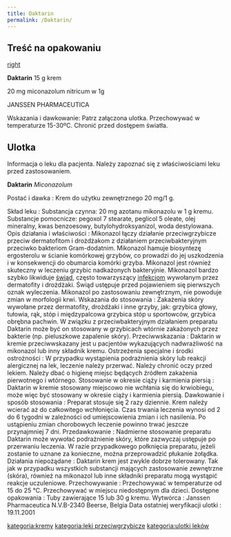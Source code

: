 ```yaml
---
title: Daktarin
permalink: /Daktarin/
---
```


Treść na opakowaniu
-------------------

[right](/Grafika:daktarin.jpg "wikilink")

**Daktarin** 15 g krem

20 mg miconazolum nitricum w 1g

JANSSEN PHARMACEUTICA

Wskazania i dawkowanie: Patrz załączona ulotka.
Przechowywać w temperaturze 15-30ºC.
Chronić przed dostępem światła.

Ulotka
------

Informacja o leku dla pacjenta. Należy zapoznać się z właściwościami leku przed zastosowaniem.

**Daktarin**
*Miconazolum*

Postać i dawka : Krem do użytku zewnętrznego 20 mg/1 g.

<!-- -->

Skład leku : Substancja czynna: 20 mg azotanu mikonazolu w 1 g kremu. Substancje pomocnicze: pegoxol 7 stearate, peglicol 5 oleate, olej mineralny, kwas benzoesowy, butylohydroksyanizol, woda destylowana.
Opis działania i właściwości : Mikonazol łączy działanie przeciwgrzybicze przeciw dermatofitom i drożdżakom z działaniem przeciwbakteryjnym przeciwko bakteriom Gram-dodatnim. Mikonazol hamuje biosyntezę ergosterolu w ścianie komórkowej grzybów, co prowadzi do jej uszkodzenia i w konsekwencji do obumarcia komórki grzyba. Mikonazol jest również skuteczny w leczeniu grzybic nadkażonych bakteryjnie. Mikonazol bardzo szybko likwiduje [świąd](/świąd "wikilink"), często towarzyszący [infekcjom](/infekcja_skóry "wikilink") wywołanym przez dermatofity i drożdżaki. Świąd ustępuje przed pojawieniem się pierwszych oznak wyleczenia. Mikonazol po zastosowaniu zewnętrznym, nie powoduje zmian w morfologii krwi.
Wskazania do stosowania : Zakażenia skóry wywołane przez dermatofity, drożdżaki i inne grzyby, jak: grzybica głowy, tułowia, rąk, stóp i międzypalcowa grzybica stóp u sportowców, grzybica obrębna pachwin. W związku z przeciwbakteryjnym działaniem preparatu Daktarin może być on stosowany w grzybicach wtórnie zakażonych przez bakterie (np. pieluszkowe zapalenie skóry).
Przeciwwskazania : Daktarin w kremie przeciwwskazany jest u pacjentów wykazujących nadwrażliwość na mikonazol lub inny składnik kremu.
Ostrzeżenia specjalne i środki ostrożności : W przypadku wystąpienia podrażnienia skóry lub reakcji alergicznej na lek, leczenie należy przerwać. Należy chronić oczy przed lekiem. Należy dbać o higienę miejsc będących źródłem zakażenia pierwotnego i wtórnego.
Stosowanie w okresie ciąży i karmienia piersią : Daktarin w kremie stosowany miejscowo nie wchłania się do krwiobiegu, może więc być stosowany w okresie ciąży i karmienia piersią.
Dawkowanie i sposób stosowania : Preparat stosuje się 2 razy dziennie. Krem należy wcierać aż do całkowitego wchłonięcia. Czas trwania leczenia wynosi od 2 do 6 tygodni w zależności od umiejscowienia zmian i ich nasilenia. Po ustąpieniu zmian chorobowych leczenie powinno trwać jeszcze przynajmniej 7 dni.
Przedawkowanie : Nadmierne stosowanie preparatu Daktarin może wywołać podrażnienie skóry, które zazwyczaj ustępuje po przerwaniu leczenia. W razie przypadkowego połknięcia preparatu, jeżeli zostanie to uznane za konieczne, można przeprowadzić płukanie żołądka.
Działania niepożądane : Daktarin krem jest zwykle dobrze tolerowany. Tak jak w przypadku wszystkich substancji mających zastosowanie zewnętrzne (skóra), również na mikonazol lub inne składniki preparatu mogą wystąpić reakcje uczuleniowe.
Przechowywanie : Przechowywać w temperaturze od 15 do 25 °C. Przechowywać w miejscu niedostępnym dla dzieci.
Dostępne opakowania : Tuby zawierające 15 lub 30 g kremu.
Wytwórca : Janssen Pharmaceutica N.V.B-2340 Beerse, Belgia
Data ostatniej weryfikacji ulotki : 19.11.2001

[kategoria:kremy](/kategoria:kremy "wikilink") [kategoria:leki przeciwgrzybicze](/kategoria:leki_przeciwgrzybicze "wikilink") [kategoria:ulotki leków](/kategoria:ulotki_leków "wikilink")